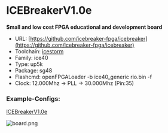 # ICEBreakerV1.0e
**Small and low cost FPGA educational and development board**

* URL: [https://github.com/icebreaker-fpga/icebreaker](https://github.com/icebreaker-fpga/icebreaker)
* Toolchain: [icestorm](../../generator/toolchains/icestorm/README.md)
* Family: ice40
* Type: up5k
* Package: sg48
* Flashcmd: openFPGALoader -b ice40_generic rio.bin -f
* Clock: 12.000Mhz -> PLL -> 30.000Mhz (Pin:35)

### Example-Configs:
[ICEBreakerV1.0e](../configs/ICEBreakerV1.0e)

![board.png](board.png)

